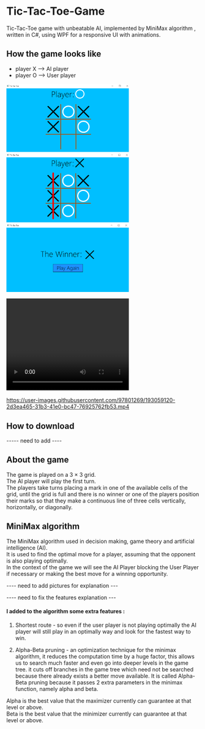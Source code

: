 # Tic-Tac-Toe-Game
Tic-Tac-Toe game with unbeatable AI, implemented by MiniMax algorithm , written in C#, using WPF for a responsive UI with animations.

## How the game looks like 
- player X -->  AI player  
- player O -->  User player 
  
<p float="left">
  <img src="Screenshots/Screenshot (3).png" width = "320" />
  <img src="Screenshots/Screenshot (4).png" width = "320" />
  <img src="Screenshots/Screenshot (5).png" width = "320" />
</p>
  
<video width="320" height="240" controls>
  <source src="https://user-images.githubusercontent.com/97801269/193058864-6613da87-c5c7-4d60-bdd7-cbe71b4a6fdb.mp4
" type="video/mp4">
</video> 
      


https://user-images.githubusercontent.com/97801269/193059120-2d3ea465-31b3-41e0-bc47-76925762fb53.mp4


## How to download
----- need to add ----

## About the game
The game is played on a 3 × 3 grid.  
  The AI player will play the first turn.  
    The players take turns placing a mark in one of the available cells of the grid, until the grid is full and there is no winner 
or one of the players position their marks so that they make a continuous line of three cells vertically, horizontally, or diagonally.

## MiniMax algorithm
The MiniMax algorithm used in decision making, game theory and artificial intelligence (AI).  
  It is used to find the optimal move for a player, assuming that the opponent is also playing optimally.  
    In the context of the game we will see the AI Player blocking the User Player if necessary or making the best move for a winning opportunity.


---- need to add pictures for explanation ---

---- need to fix the features explanation ---

#### I added to the algorithm some extra features :  
  
1. Shortest route - so even if the user player is not playing optimally the AI player will still play in an optimally  way and look for the fastest way to win.

2. Alpha-Beta pruning - an optimization technique for the minimax algorithm, it reduces the computation time by a huge factor, this allows us to search much faster and even go into deeper levels in the game tree.
  it cuts off branches in the game tree which need not be searched because there already exists a better move available. It is called Alpha-Beta pruning because it       passes 2 extra parameters in the minimax function, namely alpha and beta.
  
  Alpha is the best value that the maximizer currently can guarantee at that level or above.  
    Beta is the best value that the minimizer currently can guarantee at that level or above.
